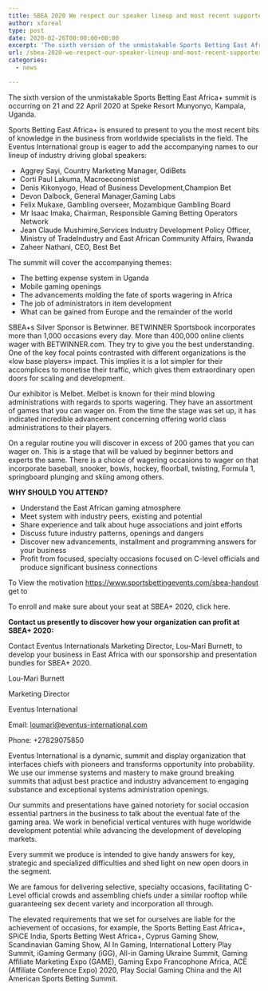 ```yaml
---
title: SBEA 2020 We respect our speaker lineup and most recent supporters and exhibitors
author: xforeal 
type: post
date: 2020-02-26T00:00:00+00:00
excerpt: 'The sixth version of the unmistakable Sports Betting East Africa+ summit is occurring on 21 and 22 April 2020 at Speke Resort Munyonyo, Kampala, Uganda '
url: /sbea-2020-we-respect-our-speaker-lineup-and-most-recent-supporters-and-exhibitors/
categories:
  - news

---
```

The sixth version of the unmistakable Sports Betting East Africa+ summit is occurring on 21 and 22 April 2020 at Speke Resort Munyonyo, Kampala, Uganda. 

Sports Betting East Africa+ is ensured to present to you the most recent bits of knowledge in the business from worldwide specialists in the field. The Eventus International group is eager to add the accompanying names to our lineup of industry driving global speakers: 

  * Aggrey Sayi, Country Marketing Manager, OdiBets 
  * Corti Paul Lakuma, Macroeconomist 
  * Denis Kikonyogo, Head of Business Development,Champion Bet 
  * Devon Dalbock, General Manager,Gaming Labs 
  * Felix Mukaxe, Gambling overseer, Mozambique Gambling Board 
  * Mr Isaac Imaka, Chairman, Responsible Gaming Betting Operators Network 
  * Jean Claude Mushimire,Services Industry Development Policy Officer, Ministry of TradeIndustry and East African Community Affairs, Rwanda 
  * Zaheer Nathani, CEO, Best Bet 

The summit will cover the accompanying themes: 

  * The betting expense system in Uganda 
  * Mobile gaming openings 
  * The advancements molding the fate of sports wagering in Africa 
  * The job of administrators in item development 
  * What can be gained from Europe and the remainder of the world 

SBEA+s Silver Sponsor is Betwinner. BETWINNER Sportsbook incorporates more than 1,000 occasions every day. More than 400,000 online clients wager with BETWINNER.com. They try to give you the best understanding. One of the key focal points contrasted with different organizations is the &#171;low base players&#187; impact. This implies it is a lot simpler for their accomplices to monetise their traffic, which gives them extraordinary open doors for scaling and development. 

Our exhibitor is Melbet. Melbet is known for their mind blowing administrations with regards to sports wagering. They have an assortment of games that you can wager on. From the time the stage was set up, it has indicated incredible advancement concerning offering world class administrations to their players. 

On a regular routine you will discover in excess of 200 games that you can wager on. This is a stage that will be valued by beginner bettors and experts the same. There is a choice of wagering occasions to wager on that incorporate baseball, snooker, bowls, hockey, floorball, twisting, Formula 1, springboard plunging and skiing among others. 

**WHY SHOULD YOU ATTEND?** 

  * Understand the East African gaming atmosphere 
  * Meet system with industry peers, existing and potential 
  * Share experience and talk about huge associations and joint efforts 
  * Discuss future industry patterns, openings and dangers 
  * Discover new advancements, installment and programming answers for your business 
  * Profit from focused, specialty occasions focused on C-level officials and produce significant business connections 

To View the motivation https://www.sportsbettingevents.com/sbea-handout get to 

To enroll and make sure about your seat at SBEA+ 2020, click here. 

**Contact us presently to discover how your organization can profit at SBEA+ 2020:** 

Contact Eventus Internationals Marketing Director, Lou-Mari Burnett, to develop your business in East Africa with our sponsorship and presentation bundles for SBEA+ 2020. 

Lou-Mari Burnett 

Marketing Director 

Eventus International 

Email: loumari@eventus-international.com 

Phone: +27829075850 

Eventus International is a dynamic, summit and display organization that interfaces chiefs with pioneers and transforms opportunity into probability. We use our immense systems and mastery to make ground breaking summits that adjust best practice and industry advancement to engaging substance and exceptional systems administration openings. 

Our summits and presentations have gained notoriety for social occasion essential partners in the business to talk about the eventual fate of the gaming area. We work in beneficial vertical ventures with huge worldwide development potential while advancing the development of developing markets. 

Every summit we produce is intended to give handy answers for key, strategic and specialized difficulties and shed light on new open doors in the segment. 

We are famous for delivering selective, specialty occasions, facilitating C-Level official crowds and assembling chiefs under a similar rooftop while guaranteeing sex decent variety and incorporation all through. 

The elevated requirements that we set for ourselves are liable for the achievement of occasions, for example, the Sports Betting East Africa+, SPiCE India, Sports Betting West Africa+, Cyprus Gaming Show, Scandinavian Gaming Show, AI In Gaming, International Lottery Play Summit, iGaming Germany (iGG), All-in Gaming Ukraine Summit, Gaming Affiliate Marketing Expo (GAME), Gaming Expo Francophone Africa, ACE (Affiliate Conference Expo) 2020, Play Social Gaming China and the All American Sports Betting Summit.